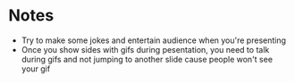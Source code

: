 # Notes

* Try to make some jokes and entertain audience when you're presenting
* Once you show sides with gifs during pesentation, you need to talk during gifs and not jumping to another slide cause people won't see your gif
